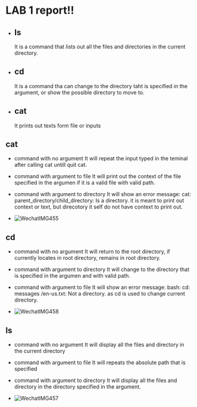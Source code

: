 # LAB 1 report!!

* ## ls
  It is a command that lists out all the files and directories in the current directory.
* ## cd
  It is a command tha can change to the directory taht is specified in the argument, or show the possible directory to move to.
* ## cat
  It prints out texts form file or inputs
  
## **cat** ##
* command with no argument
  It will repeat the input typed in the teminal after calling cat untill quit cat.
  
* command with argument to file
  It will print out the context of the file specified in the argumen if it is a valid file with valid path.
  
* command with argument to directory
  It will show an error message: cat: parent_directory/child_directory: Is a directory.
  it is meant to print out context or text, but direcotory it self do not have context to print out.
  
* ![WechatIMG455](https://github.com/Ailinnastar/CSE15L/assets/156360722/604f23b6-f308-44c1-ba25-5e292f756cf3)

## **cd** ##
* command with no argument
  It will return to the root directory, if currently locates in root directory, remains in root directory.
  
* command with argument to directory
  It will change to the directory that is specified in the argumen and with valid path.
  
* command with argument to file
  It will show an error message: bash: cd: messages /en-us.txt: Not a directory.
  as cd is used to change current directory.
  
* ![WechatIMG458](https://github.com/Ailinnastar/CSE15L/assets/156360722/4ef4b54b-efdb-42dc-a851-2a467c211541)




## **ls** ##
* command with no argument
  It will display all the files and directory in the current directory
  
* command with argument to file
  It will repeats the absolute path that is specified
  
* command with argument to directory
  It will display all the files and directory in the directory specified in the argument.
  
* ![WechatIMG457](https://github.com/Ailinnastar/CSE15L/assets/156360722/99482801-711a-499e-bc55-e15e0d730f26)
